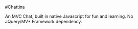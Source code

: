 #Chattina

An MVC Chat, built in native Javascript for fun and learning. No JQuery/MV* Framework dependency.
